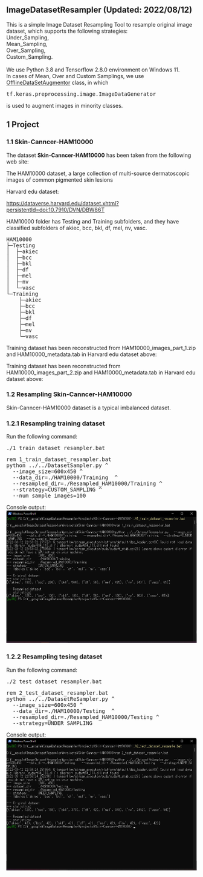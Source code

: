 <h2>
ImageDatasetResampler (Updated: 2022/08/12)
</h2>
This is a simple Image Dataset Resampling Tool to resample original
image dataset, which supports the following strategies:<br>
Under_Sampling,<br>
Mean_Sampling,<br> 
Over_Sampling,<br> 
Custom_Sampling.<br>
<br>
We use Python 3.8 and Tensorflow 2.8.0 environment on Windows 11.
<br>
In cases of Mean, Over and Custom Samplings, we use <a href="./OfflineDataSetAugmentor.py">OfflineDataSetAugmentor</a> class, in which
<pre>
tf.keras.preprocessing.image.ImageDataGenerator
</pre>
is used to augment images in minority classes.
<h2>
1 Project 
</h2>
<h3>
1.1 Skin-Canncer-HAM10000
</h3>
The dataset <b>Skin-Canncer-HAM10000</b> has been taken from the following web site:

The HAM10000 dataset, a large collection of multi-source dermatoscopic images of common pigmented skin lesions

Harvard edu dataset:

 https://dataverse.harvard.edu/dataset.xhtml?persistentId=doi:10.7910/DVN/DBW86T


HAM10000 folder has Testing and Training subfolders, and they have classified subfolders
of akiec, bcc, bkl, df, mel, nv, vasc.

<pre>
HAM10000
├─Testing
│  ├─akiec
│  ├─bcc
│  ├─bkl
│  ├─df
│  ├─mel
│  ├─nv
│  └─vasc
└─Training
    ├─akiec
    ├─bcc
    ├─bkl
    ├─df
    ├─mel
    ├─nv
    └─vasc
</pre>
Training dataset has been reconstructed from 
  HAM10000_images_part_1.zip and HAM10000_metadata.tab in Harvard edu dataset above:


Training dataset has been reconstructed from 
  HAM10000_images_part_2.zip and HAM10000_metadata.tab in Harvard edu dataset above:


<h3>
1.2 Resampling Skin-Canncer-HAM10000
</h3>
Skin-Canncer-HAM10000 dataset is a typical imbalanced dataset.
<br>
<h3>
1.2.1 Resampling training dataset
</h3>
Run the following command:<br>
<pre>
./1_train_dataset_resampler.bat
</pre>
<pre>
rem 1_train_dataset_resampler.bat
python ../../DatasetSampler.py ^
  --image_size=600x450 ^
  --data_dir=./HAM10000/Training  ^
  --resampled_dir=./Resampled_HAM10000/Training ^
  --strategy=CUSTOM_SAMPLING ^
  --num_sample_images=100
</pre>
Console output:<br>
<img src="./asset/train_dataset_resampling.png">
<br>
<h3>
1.2.2 Resampling tesing dataset
</h3>
Run the following command:<br>
<pre>
./2_test_dataset_resampler.bat
</pre>
<pre>
rem 2_test_dataset_resampler.bat
python ../../DatasetReSampler.py ^
  --image_size=600x450 ^
  --data_dir=./HAM10000/Testing  ^
  --resampled_dir=./Resampled_HAM10000/Testing ^
  --strategy=UNDER_SAMPLING 
</pre>
Console output:<br>
<img src="./asset/test_dataset_resampling.png">